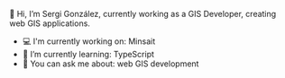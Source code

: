 👋 Hi, I’m Sergi González, currently working as a GIS Developer, creating web GIS applications.
- 💻 I'm currently working on: Minsait
- 🌱 I’m currently learning: TypeScript
- 💭 You can ask me about: web GIS development

<!---
GonzalezSergi/GonzalezSergi is a ✨ special ✨ repository because its `README.md` (this file) appears on your GitHub profile.
You can click the Preview link to take a look at your changes.
--->
